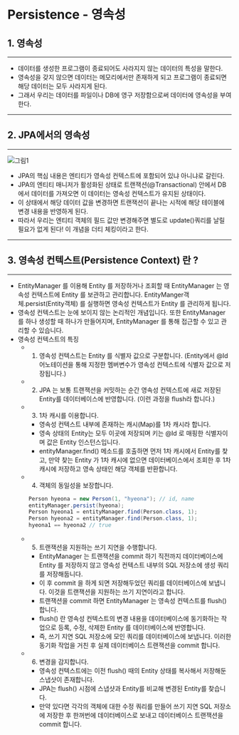 # Persistence - 영속성

## 1. 영속성
---
+ 데이터를 생성한 프로그램이 종료되어도 사라지지 않는 데이터의 특성을 말한다.
+ 영속성을 갖지 않으면 데이터는 메모리에서만 존재하게 되고 프로그램이 종료되면 해당 데이터는 모두 사라지게 된다.
+ 그래서 우리는 데이터를 파일이나 DB에 영구 저장함으로써 데이터에 영속성을 부여한다.
---


## 2. JPA에서의 영속성
---
![그림1](https://blog.kakaocdn.net/dn/xYoG6/btqXYo4FpZI/1ppkSARXl6gsbfr6FZgyk0/img.png)
+ JPA의 핵심 내용은 엔티티가 영속성 컨텍스트에 포함되어 있냐 아니냐로 갈린다.
+ JPA의 엔티티 매니저가 활성화된 상태로 트랜잭션(@Transactional) 안에서 DB에서 데이터를 가져오면 이 데이터는 영속성 컨텍스트가 유지된 상태이다.
+ 이 상태에서 해당 데이터 값을 변경하면 트랜잭션이 끝나는 시적에 해당 테이블에 변경 내용을 반영하게 된다. 
+ 따라서 우리는 엔티티 객체의 필드 값만 변경해주면 별도로 update()쿼리를 날릴 필요가 없게 된다! 이 개념을 더티 체킹이라고 한다.
---

## 3. 영속성 컨텍스트(Persistence Context) 란 ?
---
+ EntityManager 를 이용해 Entity 를 저장하거나 조회할 때 EntityManager 는 영속성 컨텍스트에 Entity 를 보관하고 관리합니다. EntityManger객체.persist(Entity객체) 를 실행하면 영속성 컨텍스트가 Entity 를 관리하게 됩니다.
+ 영속성 컨텍스트는 눈에 보이지 않는 논리적인 개념입니다. 또한 EntityManager 를 하나 생성할 때 하나가 만들어지며, EntityManager 를 통해 접근할 수 있고 관리할 수 있습니다.
+ 영속성 컨텍스트의 특징
    - 1. 영속성 컨텍스트는 Entity 를 식별자 값으로 구분합니다. (Entity에서 @Id 어노테이션을 통해 지정한 멤버변수가 영속성 컨텍스트에 식별자 값으로 저장됩니다.)
    - 2. JPA 는 보통 트랜잭션을 커밋하는 순간 영속성 컨텍스트에 새로 저장된 Entity를 데이터베이스에 반영합니다. (이런 과정을 flush라 합니다.)
    - 3. 1차 캐시를 이용합니다.
        - 영속성 컨텍스트 내부에 존재하는 캐시(Map)를 1차 캐시라 합니다. 
        - 영속 상태의 Entity는 모두 이곳에 저장되며 키는 @Id 로 매핑한 식별자이며 값은 Entity 인스턴스입니다. 
        - entityManager.find() 메소드를 호출하면 먼저 1차 캐시에서 Entity를 찾고, 만약 찾는 Entity 가 1차 캐시에 없으면 데이터베이스에서 조회한 후 1차 캐시에 저장하고 영속 상태인 해당 객체를 반환합니다.
    - 4. 객체의 동일성을 보장합니다.
        ```java
        Person hyeona = new Person(1, "hyeona"); // id, name
        entityManager.persist(hyeona);
        Person hyeona1 = entityManager.find(Person.class, 1);
        Person hyeona2 = entityManager.find(Person.class, 1);
        hyeona1 == hyeona2 // true
        ```
    - 5. 트랜잭션을 지원하는 쓰기 지연을 수행합니다.
        - EntityManager 는 트랜잭션을 commit 하기 직전까지 데이터베이스에 Entity 를 저장하지 않고 영속성 컨텍스트 내부의 SQL 저장소에 생성 쿼리를 저장해둡니다. 
        - 이 후 commit 을 하게 되면 저장해두었던 쿼리를 데이터베이스에 보냅니다. 이것을 트랜잭션을 지원하는 쓰기 지연이라고 합니다.
        - 트랜잭션을 commit 하면 EntityManager 는 영속성 컨텍스트를 flush() 합니다.
        - flush() 란 영속성 컨텍스트의 변경 내용을 데이터베이스에 동기화하는 작업으로 등록, 수정, 삭제한 Entity 를 데이터베이스에 반영합니다.
        - 즉, 쓰기 지연 SQL 저장소에 모인 쿼리를 데이터베이스에 보냅니다. 이러한 동기화 작업을 거친 후 실제 데이터베이스 트랜잭션을 commit 합니다.
    - 6. 변경을 감지합니다.
        - 영속성 컨텍스트에는 이전 flush() 때의 Entity 상태를 복사해서 저장해둔 스냅샷이 존재합니다. 
        - JPA는 flush() 시점에 스냅샷과 Entity를 비교해 변경된 Entity를 찾습니다. 
        - 만약 있다면 각각의 객체에 대한 수정 쿼리를 만들어 쓰기 지연 SQL 저장소에 저장한 후 한꺼번에 데이터베이스로 보내고 데이터베이스 트랜잭션을 commit 합니다.
    